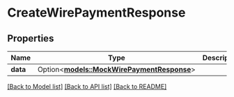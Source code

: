 # CreateWirePaymentResponse

## Properties

Name | Type | Description | Notes
------------ | ------------- | ------------- | -------------
**data** | Option<[**models::MockWirePaymentResponse**](MockWirePaymentResponse.md)> |  | [optional]

[[Back to Model list]](../README.md#documentation-for-models) [[Back to API list]](../README.md#documentation-for-api-endpoints) [[Back to README]](../README.md)


